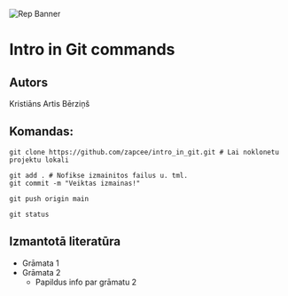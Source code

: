 ![Rep Banner](https://www.digitalaffinity.co.uk/images/code.jpg)

# Intro in Git commands
## Autors
Kristiāns Artis Bērziņš




## Komandas:
```
git clone https://github.com/zapcee/intro_in_git.git # Lai noklonetu projektu lokali

git add . # Nofikse izmainitos failus u. tml.
git commit -m "Veiktas izmainas!"

git push origin main

git status
```



## Izmantotā literatūra
* Grāmata 1
* Grāmata 2
    * Papildus info par grāmatu 2